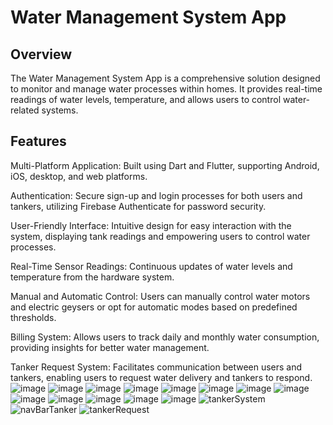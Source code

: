 <h1>Water Management System App</h1>
<h2>Overview</h2>
The Water Management System App is a comprehensive solution designed to monitor and manage water processes within homes. It provides real-time readings of water levels, temperature, and allows users to control water-related systems.

<h2>Features</h2>
Multi-Platform Application: Built using Dart and Flutter, supporting Android, iOS, desktop, and web platforms.

Authentication: Secure sign-up and login processes for both users and tankers, utilizing Firebase Authenticate for password security.

User-Friendly Interface: Intuitive design for easy interaction with the system, displaying tank readings and empowering users to control water processes.

Real-Time Sensor Readings: Continuous updates of water levels and temperature from the hardware system.

Manual and Automatic Control: Users can manually control water motors and electric geysers or opt for automatic modes based on predefined thresholds.

Billing System: Allows users to track daily and monthly water consumption, providing insights for better water management.

Tanker Request System: Facilitates communication between users and tankers, enabling users to request water delivery and tankers to respond.
![image](https://github.com/hamzahassancode/Flutter-App-Water-pump-Automation/assets/133760155/e5fd25a2-d421-41da-8fb5-d124faec6420)
![image](https://github.com/hamzahassancode/Flutter-App-Water-pump-Automation/assets/133760155/eb155c59-faa6-4ff2-b0c9-b4d63c5fc113)
![image](https://github.com/hamzahassancode/Flutter-App-Water-pump-Automation/assets/133760155/ce2dc7ea-2118-40c7-9aaa-9c9558dffc38)
![image](https://github.com/hamzahassancode/Flutter-App-Water-pump-Automation/assets/133760155/ed2bf2da-eb46-462b-9d81-00179312fd11)
![image](https://github.com/hamzahassancode/Flutter-App-Water-pump-Automation/assets/133760155/5a655a28-43d2-49f0-b29b-5b183d384287)
![image](https://github.com/hamzahassancode/Flutter-App-Water-pump-Automation/assets/133760155/286a67ad-db98-422b-ab7f-23292a48058b)
![image](https://github.com/hamzahassancode/Flutter-App-Water-pump-Automation/assets/133760155/156da536-4b45-4b5a-ab24-79218a043101)
![image](https://github.com/hamzahassancode/Flutter-App-Water-pump-Automation/assets/133760155/a32ecab1-dd15-41cb-b062-2f8de647038b)
![image](https://github.com/hamzahassancode/Flutter-App-Water-pump-Automation/assets/133760155/65c7fa2b-e861-43c0-9734-7a9c4e920b07)
![image](https://github.com/hamzahassancode/Flutter-App-Water-pump-Automation/assets/133760155/a824b871-f7f8-4d0f-af71-ea6cd8ac4521)
![image](https://github.com/hamzahassancode/Flutter-App-Water-pump-Automation/assets/133760155/fb7d56b4-d694-401e-b7ff-efe7d747677b)
![image](https://github.com/hamzahassancode/Flutter-App-Water-pump-Automation/assets/133760155/1447730b-5dab-4151-9a62-28fecd4817d5)
![image](https://github.com/hamzahassancode/Flutter-App-Water-pump-Automation/assets/133760155/a2737541-e238-4966-a8a5-ed4a8537d70a)
![tankerSystem](https://github.com/hamzahassancode/Flutter-App-Water-pump-Automation/assets/133760155/37878a53-ecd5-4cfe-b148-861b1bdbabda)
![navBarTanker](https://github.com/hamzahassancode/Flutter-App-Water-pump-Automation/assets/133760155/705d0d6c-fef5-4105-a696-73651610c79c)
![tankerRequest](https://github.com/hamzahassancode/Flutter-App-Water-pump-Automation/assets/133760155/7b65ee81-c0d7-44fb-9e37-b749ea63ee50)
